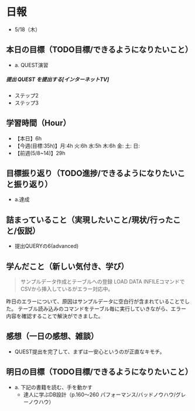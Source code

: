 # 日報
- 5/18（木）

## 本日の目標（TODO目標/できるようになりたいこと）
- a. QUEST演習
##### 提出 QUEST を提出する[インターネットTV]
-  ステップ2
-  ステップ3

## 学習時間（Hour）
- 【本日】6h
- 【今週(目標:35h)】月:4h 火:6h 水:5h 木:6h 金: 土: 日:
- 【前週(5/8~14)】29h

## 目標振り返り（TODO進捗/できるようになりたいこと振り返り）
- a.達成

## 詰まっていること（実現したいこと/現状/行ったこと/仮説）
- 提出QUERYの6(advanced)

<!-- ```
・実現したいこと
・現状
・行ったこと
・仮説
``` -->

## 学んだこと（新しい気付き、学び）
> サンプルデータ作成とテーブルへの登録
> LOAD DATA INFILEコマンドでCSVから挿入しているがエラー対応中。

昨日のエラーについて、原因はサンプルデータに空白行が含まれていることでした。
テーブル読み込みのコマンドをテーブル毎に実行していきながら、エラー内容を確認することで解決ができました。

## 感想（一日の感想、雑談）
- QUEST提出を完了して、まずは一安心というのが正直なキモチ。

## 明日の目標（TODO目標/できるようになりたいこと）
- a. 下記の書籍を読む、手を動かす
  - 達人に学ぶDB設計（p.160～260 パフォーマンス/バッドノウハウ/グレーノウハウ）
<!-- ##### 23.  トランザクションについて説明できる
	-  1. トランザクション
	-  2. トランザクションの実行
	-  3. ロールバック
	-  4. コミット
##### 24.  同時実行制御について説明できる
	-  1. 同時実行制御
	-  2. ACID 特性
	-  3. ロック
	-  4. ロックの確認 -->
<!-- - c.移動中などスキマ時間に要件定義事例を読む (釜谷さんが紹介してくださっていた資料) -->
<!-- - d.sqlboltで1h演習する -->
  <!-- - 現時点で難易度が見えていないため、まずは挑戦してみる -->
<!-- - e. Week5-6_QUEST課題 -->

<!-- ##### ブログ記事を投稿する -->
<!-- ##### オリジナルプロダクトのテーマを提出する
    1.  [オリジナルプロダクトのテーマ]を決定する
    2.  [1期生シート]にテーマのURLを提出し、メンターに連絡する -->

<!-- #### 残タスク / できるようになりたいこと
- 包括的なWeb技術の基本理解->「プロになるためのWeb技術入門」本
- オリジナルプロダクト制作のテーマ探索
- SRE業務の理解
- 質問する技術の習得 -->

<!-- ##### Ruby
- RuboCopの使用
- 「Rubyの公式リファレンスが読めるようになる本」 -->

<!-- ##### Linux
- 「実践入門」
- 「シェルスクリプト160本ノック」
- 「入門モダンLinux」
- 「Linuxのしくみ」
- 「スーパーユーザーなら知っておくべきLinuxシステムの仕組み」
- 「入門Rust」?
- 仮想化、コンテナ(TenForward)、コンテナオーケストレーション -->